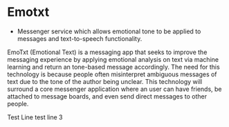 # Emotxt
- Messenger service which allows emotional tone to be applied to messages and text-to-speech functionality.

EmoTxt (Emotional Text) is a messaging app that seeks to improve the messaging experience by applying emotional analysis on text via machine learning and return an tone-based message accordingly. The need for this technology is because people often misinterpret ambiguous messages of text due to the tone of the author being unclear. This technology will surround a core messenger application where an user can have friends, be attached to message boards, and even send direct messages to other people.


Test Line
test line 3

